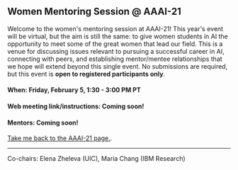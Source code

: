 ## Women Mentoring Session @ AAAI-21

Welcome to the women's mentoring session at AAAI-21! This year's event will be virtual, but the aim is still the same: to give women students in AI the opportunity to meet some of the great women that lead our field. This is a venue for discussing issues relevant to pursuing a successful career in AI, connecting with peers, and establishing mentor/mentee relationships that we hope will extend beyond this single event. No submissions are required, but this event is **open to registered participants only**.

#### When: Friday, February 5, 1:30 - 3:00 PM PT
#### Web meeting link/instructions: Coming soon!
#### Mentors: Coming soon!

[Take me back to the AAAI-21 page.](https://aaai.org/Conferences/AAAI-21/).

*** 

Co-chairs: Elena Zheleva (UIC), Maria Chang (IBM Research)
